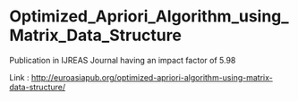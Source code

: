 # Optimized_Apriori_Algorithm_using_Matrix_Data_Structure
Publication in IJREAS Journal having an impact factor of 5.98

Link : http://euroasiapub.org/optimized-apriori-algorithm-using-matrix-data-structure/
